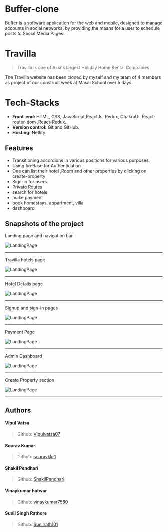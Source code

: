 # Buffer-clone
Buffer is a software application for the web and mobile, designed to manage accounts in social networks, by providing the means for a user to schedule posts to Social Media Pages.
# Travilla

> Travilla is one of Asia's largest Holiday Home Rental Companies

The Travilla website has been cloned by myself and my team of 4 members as project of our construct week at Masai School over 5 days.

# Tech-Stacks

- **Front-end:** HTML, CSS, JavaScript,ReactJs, Redux, ChakraUi, React-router-dom ,React-Redux.
- **Version control:** Git and GitHub.
- **Hosting:** Netlify

## Features

- Transitioning accordions in various positions for various
  purposes.
- Using fireBase for Authentication
- One can list their hotel ,Room and other properties by clicking on create-property
- Sign-in for users.
- Private Routes
- search for hotels
- make payment
- book homestays, appartment, villa
- dashboard

## Snapshots of the project

Landing page and navigation bar

![LandingPage](/tripvillas/ReadmeImages/Home.png)

---

Travilla hotels page

![LandingPage](/tripvillas/ReadmeImages/HotelList.png)

---

Hotel Details page

![LandingPage](/tripvillas/ReadmeImages/SingleHotel.png)

---

Signup and sign-in pages

![LandingPage](/tripvillas/ReadmeImages/SignIn.png)

---

Payment Page

![LandingPage](/tripvillas/ReadmeImages/Booking.png)

---

Admin Dashboard

![LandingPage](/tripvillas/ReadmeImages/Dashboard.png)

---

Create Property section

![LandingPage](/tripvillas/ReadmeImages/CreateProperty.png)

---
## Authors

#### Vipul Vatsa

> Github: [Vipulvatsa07](https://github.com/Vipulvatsa07)

#### Sourav Kumar

> Github: [souravkkr1](https://github.com/souravkkr1)

#### Shakil Pendhari

> Github: [ShakilPendhari](https://github.com/ShakilPendhari)

#### Vinaykumar hatwar

> Github: [vinaykumar7580](https://github.com/vinaykumar7580)

#### Sunil Singh Rathore

> Github: [Sunilrath101](https://github.com/Sunilrath101)



